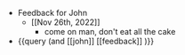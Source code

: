 - Feedback for John
	- [[Nov 26th, 2022]]
		- come on man, don't eat all the cake
- {{query  (and [[john]] [[feedback]] )}}